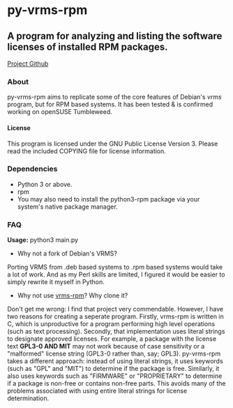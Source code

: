 # py-vrms-rpm
## A program for analyzing and listing the software licenses of installed RPM packages.
[Project Github](https://github.com/christianitis/py-vrms-rpm)

### About
py-vrms-rpm aims to replicate some of the core features of Debian's _vrms_ program, but for RPM based systems.
It has been tested & is confirmed working on openSUSE Tumbleweed.

#### License
This program is licensed under the GNU Public License Version 3. 
Please read the included COPYING file for license information.

### Dependencies
* Python 3 or above.
* rpm 
* You may also need to install the python3-rpm package via your system's native package manager.

### FAQ
**Usage:** python3 main.py

* Why not a fork of Debian's VRMS?

Porting VRMS from .deb based systems to .rpm based systems would take a lot of work. And as my Perl skills are
limited, I figured it would be easier to simply rewrite it myself in Python.

* Why not use [vrms-rpm](https://github.com/suve/vrms-rpm)? Why clone it?

Don't get me wrong: I find that project very commendable. However, I have two reasons for creating a seperate program.
Firstly, vrms-rpm is written in C, which is unproductive for a program performing high level operations (such as text processing).
Secondly, that implementation uses literal strings to designate approved licenses. For example, a package with
the license text **GPL3-0 AND MIT** may not work because of case sensitivity or a "malformed" license string (GPL3-0 rather
than, say; GPL3). py-vrms-rpm takes a different approach: instead of using literal strings, it uses keywords (such as
"GPL" and "MIT") to determine if the package is free. Similarly, it also uses keywords such as "FIRMWARE" or "PROPRIETARY"
to determine if a package is non-free or contains non-free parts. This avoids many of the problems associated with using
entire literal strings for license determination.
